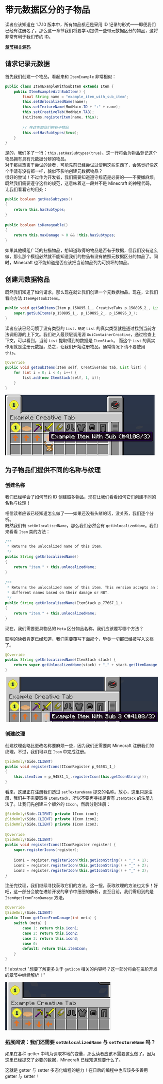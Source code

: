 # 带元数据区分的子物品

读者应该知道在 1.7.10 版本中，所有物品都还是采用 ID 记录的形式——即便我们已经有注册名了。那么这一章节我们将要学习提供一些带元数据区分的物品，这将非常有利于我们节约 ID。

[**章节相关源码**](https://github.com/AmarokIce/NewbModding1710/blob/ModDev/src/main/java/club/snowlyicewolf/modding1710/common/item/ItemExampleWithSubItem.java)

## 请求记录元数据

首先我们创建一个物品，看起来和 `ItemExample` 非常相似：

```java title="ItemExampleWithSubItem.java"
public class ItemExampleWithSubItem extends Item {
    public ItemExampleWithSubItem() {
        final String name = "example_item_with_sub_item";
        this.setUnlocalizedName(name);
        this.setTextureName(ModMain.ID + ":" + name);
        this.setCreativeTab(ModMain.TAB);
        InitItems.registerItem(name, this);

        // 在这告知我们拥有子物品
        this.setHasSubtypes(true);
    }
}
```

是的，我们多了一行：`this.setHasSubtypes(true)`。这一行将会为物品登记这个物品拥有具有元数据分辨的物品。  
对于那些热衷于尝试的读者，可能先前已经尝试过使用这些东西了，会感觉好像这个申请有没有都一样，貌似不影响创建元数据物品？  
很好的尝试！不过作为开发者，我们需要知道遵守规范是必要的——不要嫌麻烦。既然我们需要遵守这样的规范，这意味着这一段并不是 Minecraft 的神秘代码，让我们看看它的用处：

```java title="Item.class"
public boolean getHasSubtypes()
{
    return this.hasSubtypes;
}

public boolean isDamageable()
{
    return this.maxDamage > 0 && !this.hasSubtypes;
}
```

如果其他模组广泛的扫描物品，想知道取得的物品是否有子数据，但我们没有这么做，那么那个模组必然就不能知道我们的物品有没有依照元数据区分的物品了。同时，Minecraft 也不能知道是否应该把当前物品列为可损坏的物品。

## 创建元数据物品

既然我们知道了如何请求，那么现在就让我们创建一个元数据物品。现在，让我们看向方法 `Item#getSubItems`。

```java title="Item.class"
public void getSubItems(Item p_150895_1_, CreativeTabs p_150895_2_, List p_150895_3_) {
    super.getSubItems(p_150895_1_, p_150895_2_, p_150895_3_);
}
```

读者应该已经习惯了没有类型的 `List，确定` `List` 的真实类型就是通过找到当前方法调用源的上下文。我们进入最顶层调用源 `GuiContainerCreative`，通过检查上下文，可以看到，当前 `List` 提取得到的数据是 `ItemStack`。
而这个 `List` 的真实作用就是注册元数据。总之，让我们开始注册物品。通常情况下请不要使用 `this`。

```java title="ItemExampleWithSubItem.java"
@Override
public void getSubItems(Item self, CreativeTabs tab, List list) {
    for (int i = 0; i < 4; i++) {
        list.add(new ItemStack(self, 1, i));
    }
}
```

![Sub item!](../assets/item/MetaItem_P0.png)

## 为子物品们提供不同的名称与纹理

### 创建名称

我们已经学会了如何节约 ID 创建超多物品，现在让我们看看如何它们创建不同的名称与纹理！

相信读者应该已经知道怎么做了——如果还没有头绪的话，没关系，我们逐个分析。  
既然我们有 `setUnlocalizedName`，那么我们必然会有 `getUnlocalizedName`。我们来看看 `Item` 类的方法：

```java title="Item.class"
/**
 * Returns the unlocalized name of this item.
 */
public String getUnlocalizedName()
{
    return "item." + this.unlocalizedName;
}

/**
 * Returns the unlocalized name of this item. This version accepts an ItemStack so different stacks can have
 * different names based on their damage or NBT.
 */
public String getUnlocalizedName(ItemStack p_77667_1_)
{
    return "item." + this.unlocalizedName;
}
```

现在，我们需要更具物品的 `Meta` 区分物品名称，我们应该覆写哪个方法？

聪明的读者肯定已经知道，我们需要覆写下面那个，毕竟一切都已经被写入文档了。

```java title="ItemExampleWithSubItem.java"
@Override
public String getUnlocalizedName(ItemStack stack) {
    return super.getUnlocalizedName(stack) + "_" + stack.getItemDamage();
}
```

![Sub item!](../assets/item/MetaItem_P1.png)

### 创建纹理

创建纹理会略比更改名称要麻烦一些，因为我们还需要向 Minecraft 注册我们的纹理。不过，我们可以在 `Item` 中完成注册。

```java title="Item.class"
@SideOnly(Side.CLIENT)
public void registerIcons(IIconRegister p_94581_1_)
{
    this.itemIcon = p_94581_1_.registerIcon(this.getIconString());
}
```

看来，这里正在注册我们透过 `setTextureName` 提交的名称。放心，这里只是注册，我们并不需要取得 `ItemStack`，所以不要再寻找是否有 `ItemStack` 的注册方法了。让我们先创建三个额外的 `IIcon`，然后分别注册：

```java title="ItemExampleWithSubItem.java"
@SideOnly(Side.CLIENT) private IIcon icon1;
@SideOnly(Side.CLIENT) private IIcon icon2;
@SideOnly(Side.CLIENT) private IIcon icon3;

@Override
@SideOnly(Side.CLIENT)
public void registerIcons(IIconRegister register) {
    super.registerIcons(register);

    icon1 = register.registerIcon(this.getIconString() + "_" + 1);
    icon2 = register.registerIcon(this.getIconString() + "_" + 2);
    icon3 = register.registerIcon(this.getIconString() + "_" + 3);
}
```

注册完纹理，我们继续寻找获取它们的方法。这一搜，获取纹理的方法也太多！好吧，这一部分会放在进阶开发的章节中细细的解析，直至目前，我们需用到的是 `Item#getIconFromDamage` 方法。

```java title="ItemExampleWithSubItem.java"
@Override
@SideOnly(Side.CLIENT)
public IIcon getIconFromDamage(int meta) {
    switch (meta) {
        case 1: return this.icon1;
        case 2: return this.icon2;
        case 3: return this.icon3;
        case 0:
        default: return this.itemIcon;
    }
}
```

!!! abstract "想要了解更多关于 `getIcon` 相关的内容吗？这一部分将会在进阶开发的章节中继续解析！"

![Sub item!](../assets/item/MetaItem_P2.png)

### 拓展阅读：我们还需要 `setUnlocalizedName` 与 `setTextureName` 吗？

如果在各种 getter 中均为调取本地的变量，那么读者应该不需要这么做了。因为这里已经提交了必要的数据，Minecraft 已经知道想要什么了。

这就是 getter 与 setter 多态化编程的魅力！在日后的编程中也应该多多善用 getter 与 setter！
